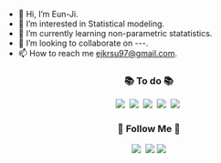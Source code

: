 - 👋 Hi, I’m Eun-Ji.
- 👀 I’m interested in Statistical modeling.
- 🌱 I’m currently learning non-parametric statatistics.
- 💞️ I’m looking to collaborate on ---.
- 📫 How to reach me ejkrsu97@gmail.com.

<h3 align="center">📚 To do 📚</h3>
<p align="center">
  <img src="https://img.shields.io/badge/R-276DC3?style=flat-square&logo=R&logoColor=white"/></a>&nbsp 
  <img src="https://img.shields.io/badge/Python-3766AB?style=flat-square&logo=Python&logoColor=white"/></a>&nbsp 
  <img src="https://img.shields.io/badge/SAS-004B93?style=flat-square&logo=sas&logoColor=white"/></a>&nbsp
  <img src="https://img.shields.io/badge/C-A8B9CC?style=flat-square&logo=C&logoColor=white"/></a>&nbsp 
  <img src="https://img.shields.io/badge/Mysql-E6B91E?style=flat-square&logo=MySql&logoColor=white"/></a>&nbsp 
  <br>
</p>

<h3 align="center">🌈 Follow Me 🌈</h3>
<p align="center">
  <!-- <a href="~~"><img src="https://img.shields.io/badge/Tech%20Blog-11B48A?style=flat-square&logo=Vimeo&logoColor=white&link=~~"/></a>&nbsp-->
  <a href="~~"><img src="https://img.shields.io/badge/Instagram-E4405F?style=flat-square&logo=Instagram&logoColor=white&link=https://~~/"/></a>&nbsp 
  <a href="~~"><img src="https://img.shields.io/badge/Gmail-d14836?style=flat-square&logo=Gmail&logoColor=white&link=~~"/></a>
 <a href="~~"><img src="https://img.shields.io/badge/Notion-000000?style=flat-square&logo=Notion&logoColor=white&link=~~"/></a>
</p>
